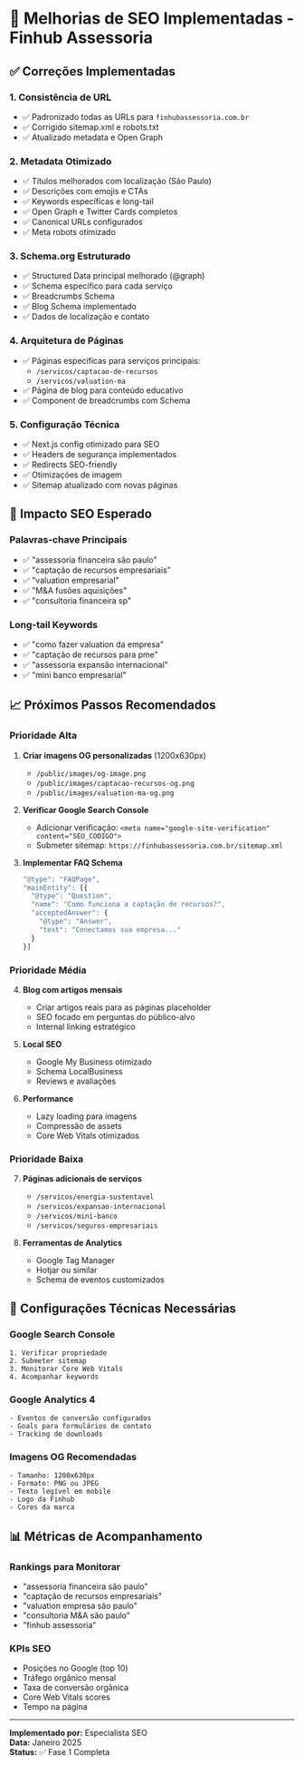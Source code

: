 # 🚀 Melhorias de SEO Implementadas - Finhub Assessoria

## ✅ **Correções Implementadas**

### **1. Consistência de URL**
- ✅ Padronizado todas as URLs para `finhubassessoria.com.br`
- ✅ Corrigido sitemap.xml e robots.txt
- ✅ Atualizado metadata e Open Graph

### **2. Metadata Otimizado**
- ✅ Títulos melhorados com localização (São Paulo)
- ✅ Descrições com emojis e CTAs
- ✅ Keywords específicas e long-tail
- ✅ Open Graph e Twitter Cards completos
- ✅ Canonical URLs configurados
- ✅ Meta robots otimizado

### **3. Schema.org Estruturado**
- ✅ Structured Data principal melhorado (@graph)
- ✅ Schema específico para cada serviço
- ✅ Breadcrumbs Schema
- ✅ Blog Schema implementado
- ✅ Dados de localização e contato

### **4. Arquitetura de Páginas**
- ✅ Páginas específicas para serviços principais:
  - `/servicos/captacao-de-recursos`
  - `/servicos/valuation-ma`
- ✅ Página de blog para conteúdo educativo
- ✅ Component de breadcrumbs com Schema

### **5. Configuração Técnica**
- ✅ Next.js config otimizado para SEO
- ✅ Headers de segurança implementados
- ✅ Redirects SEO-friendly
- ✅ Otimizações de imagem
- ✅ Sitemap atualizado com novas páginas

## 🎯 **Impacto SEO Esperado**

### **Palavras-chave Principais**
- ✅ "assessoria financeira são paulo"
- ✅ "captação de recursos empresariais"
- ✅ "valuation empresarial"
- ✅ "M&A fusões aquisições"
- ✅ "consultoria financeira sp"

### **Long-tail Keywords**
- ✅ "como fazer valuation da empresa"
- ✅ "captação de recursos para pme"
- ✅ "assessoria expansão internacional"
- ✅ "mini banco empresarial"

## 📈 **Próximos Passos Recomendados**

### **Prioridade Alta**
1. **Criar imagens OG personalizadas** (1200x630px)
   - `/public/images/og-image.png`
   - `/public/images/captacao-recursos-og.png`
   - `/public/images/valuation-ma-og.png`

2. **Verificar Google Search Console**
   - Adicionar verificação: `<meta name="google-site-verification" content="SEU_CODIGO">`
   - Submeter sitemap: `https://finhubassessoria.com.br/sitemap.xml`

3. **Implementar FAQ Schema**
   ```javascript
   "@type": "FAQPage",
   "mainEntity": [{
     "@type": "Question",
     "name": "Como funciona a captação de recursos?",
     "acceptedAnswer": {
       "@type": "Answer",
       "text": "Conectamos sua empresa..."
     }
   }]
   ```

### **Prioridade Média**
4. **Blog com artigos mensais**
   - Criar artigos reais para as páginas placeholder
   - SEO focado em perguntas do público-alvo
   - Internal linking estratégico

5. **Local SEO**
   - Google My Business otimizado
   - Schema LocalBusiness
   - Reviews e avaliações

6. **Performance**
   - Lazy loading para imagens
   - Compressão de assets
   - Core Web Vitals otimizados

### **Prioridade Baixa**
7. **Páginas adicionais de serviços**
   - `/servicos/energia-sustentavel`
   - `/servicos/expansao-internacional`
   - `/servicos/mini-banco`
   - `/servicos/seguros-empresariais`

8. **Ferramentas de Analytics**
   - Google Tag Manager
   - Hotjar ou similar
   - Schema de eventos customizados

## 🔧 **Configurações Técnicas Necessárias**

### **Google Search Console**
```
1. Verificar propriedade
2. Submeter sitemap
3. Monitorar Core Web Vitals
4. Acompanhar keywords
```

### **Google Analytics 4**
```
- Eventos de conversão configurados
- Goals para formulários de contato
- Tracking de downloads
```

### **Imagens OG Recomendadas**
```
- Tamanho: 1200x630px
- Formato: PNG ou JPEG
- Texto legível em mobile
- Logo da Finhub
- Cores da marca
```

## 📊 **Métricas de Acompanhamento**

### **Rankings para Monitorar**
- "assessoria financeira são paulo"
- "captação de recursos empresariais" 
- "valuation empresa são paulo"
- "consultoria M&A são paulo"
- "finhub assessoria"

### **KPIs SEO**
- Posições no Google (top 10)
- Tráfego orgânico mensal
- Taxa de conversão orgânica
- Core Web Vitals scores
- Tempo na página

---

**Implementado por:** Especialista SEO  
**Data:** Janeiro 2025  
**Status:** ✅ Fase 1 Completa 